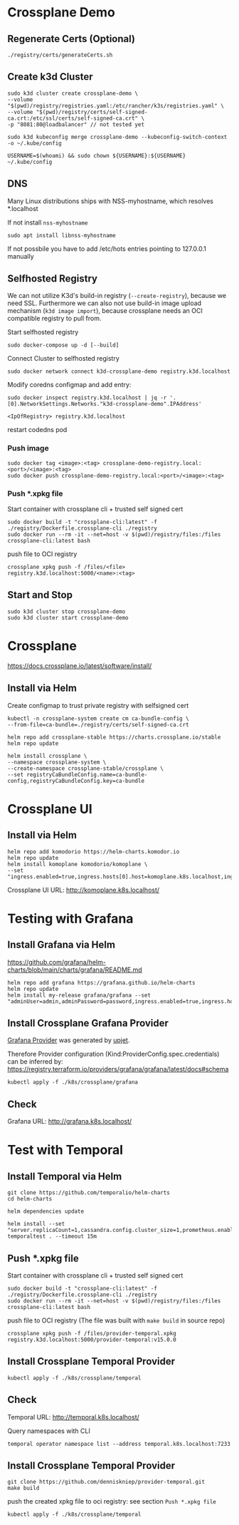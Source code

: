 # Crossplane Demo

## Regenerate Certs (Optional) 
```
./registry/certs/generateCerts.sh
```

## Create k3d Cluster
```
sudo k3d cluster create crossplane-demo \
--volume "$(pwd)/registry/registries.yaml:/etc/rancher/k3s/registries.yaml" \
--volume "$(pwd)/registry/certs/self-signed-ca.crt:/etc/ssl/certs/self-signed-ca.crt" \
-p "8081:80@loadbalancer" // not tested yet

sudo k3d kubeconfig merge crossplane-demo --kubeconfig-switch-context -o ~/.kube/config

USERNAME=$(whoami) && sudo chown ${USERNAME}:${USERNAME} ~/.kube/config 
```

## DNS
Many Linux distributions ships with NSS-myhostname, which resolves *.localhost

If not install `nss-myhostname` 
```
sudo apt install libnss-myhostname
```

If not possbile you have to add /etc/hots entries pointing to 127.0.0.1 manually

## Selfhosted Registry
We can not utilize K3d's build-in registry (`--create-registry`), because we need SSL.
Furthermore we can also not use build-in image upload mechanism (`k3d image import`), because crossplane needs an OCI compatible registry to pull from.


Start selfhosted registry 
```
sudo docker-compose up -d [--build]
```

Connect Cluster to selfhosted registry 
```
sudo docker network connect k3d-crossplane-demo registry.k3d.localhost
```

Modify coredns configmap and add entry: 
```
sudo docker inspect registry.k3d.localhost | jq -r '.[0].NetworkSettings.Networks."k3d-crossplane-demo".IPAddress'
```

```
<IpOfRegistry> registry.k3d.localhost
```

restart codedns pod

### Push image
```
sudo docker tag <image>:<tag> crossplane-demo-registry.local:<port>/<image>:<tag>
sudo docker push crossplane-demo-registry.local:<port>/<image>:<tag>
```

### Push *.xpkg file 

Start container with crossplane cli + trusted self signed cert
```
sudo docker build -t "crossplane-cli:latest" -f ./registry/Dockerfile.crossplane-cli ./registry
sudo docker run --rm -it --net=host -v $(pwd)/registry/files:/files crossplane-cli:latest bash
```

push file to OCI registry
```
crossplane xpkg push -f /files/<file> registry.k3d.localhost:5000/<name>:<tag>
```


## Start and Stop
```
sudo k3d cluster stop crossplane-demo
sudo k3d cluster start crossplane-demo
```

# Crossplane
https://docs.crossplane.io/latest/software/install/

## Install via Helm
Create configmap to trust private registry with selfsigned cert
```
kubectl -n crossplane-system create cm ca-bundle-config \
--from-file=ca-bundle=./registry/certs/self-signed-ca.crt
```

```
helm repo add crossplane-stable https://charts.crossplane.io/stable
helm repo update
```

```
helm install crossplane \
--namespace crossplane-system \
--create-namespace crossplane-stable/crossplane \
--set registryCaBundleConfig.name=ca-bundle-config,registryCaBundleConfig.key=ca-bundle
```

# Crossplane UI

## Install via Helm
```
helm repo add komodorio https://helm-charts.komodor.io 
helm repo update  
helm install komoplane komodorio/komoplane \
--set "ingress.enabled=true,ingress.hosts[0].host=komoplane.k8s.localhost,ingress.hosts[0].paths[0].path=/,ingress.hosts[0].paths[0].pathType=ImplementationSpecific"
```

Crossplane UI URL: http://komoplane.k8s.localhost/

# Testing with Grafana
## Install Grafana via Helm
https://github.com/grafana/helm-charts/blob/main/charts/grafana/README.md


```
helm repo add grafana https://grafana.github.io/helm-charts
helm repo update
helm install my-release grafana/grafana --set "adminUser=admin,adminPassword=password,ingress.enabled=true,ingress.hosts[0]=grafana.k8s.localhost"
```

## Install Crossplane Grafana Provider
[Grafana Provider](https://marketplace.upbound.io/providers/grafana/provider-grafana/v0.8.0) was generated by [upjet](https://github.com/upbound/upjet).

Therefore Provider configuration (Kind:ProviderConfig.spec.credentials) can be inferred by:
https://registry.terraform.io/providers/grafana/grafana/latest/docs#schema

```
kubectl apply -f ./k8s/crossplane/grafana
```

## Check

Grafana URL: http://grafana.k8s.localhost/


# Test with Temporal
## Install Temporal via Helm
```
git clone https://github.com/temporalio/helm-charts
cd helm-charts

helm dependencies update

helm install --set "server.replicaCount=1,cassandra.config.cluster_size=1,prometheus.enabled=false,grafana.enabled=false,elasticsearch.enabled=false,web.ingress.enabled=true,web.ingress.hosts[0]=temporal.k8s.localhost,server.frontend.service.type=LoadBalancer" temporaltest . --timeout 15m
```

## Push *.xpkg file 
Start container with crossplane cli + trusted self signed cert
```
sudo docker build -t "crossplane-cli:latest" -f ./registry/Dockerfile.crossplane-cli ./registry
sudo docker run --rm -it --net=host -v $(pwd)/registry/files:/files crossplane-cli:latest bash
```

push file to OCI registry (The file was built with `make build` in source repo)
```
crossplane xpkg push -f /files/provider-temporal.xpkg registry.k3d.localhost:5000/provider-temporal:v15.0.0
```

## Install Crossplane Temporal Provider
```
kubectl apply -f ./k8s/crossplane/temporal
```

## Check

Temporal URL: http://temporal.k8s.localhost/

Query namespaces with CLI
```
temporal operator namespace list --address temporal.k8s.localhost:7233
```

## Install Crossplane Temporal Provider
```
git clone https://github.com/denniskniep/provider-temporal.git
make build
```

push the created xpkg file to oci registry:
see section `Push *.xpkg file`

```
kubectl apply -f ./k8s/crossplane/temporal
```
